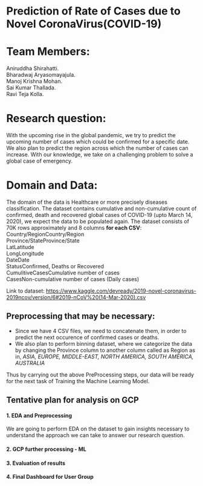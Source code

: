 # Prediction of Rate of Cases due to Novel CoronaVirus(COVID-19)


# Team Members:
Aniruddha Shirahatti.<br/>
Bharadwaj Aryasomayajula. <br/>
Manoj Krishna Mohan. <br/>
Sai Kumar Thallada. <br/>
Ravi Teja Kolla. 

# Research question:  
With the upcoming rise in the global pandemic, we try to predict the upcoming number of cases which could be confirmed for a specific date. We also plan to predict the region across which the number of cases can increase. With our knowledge, we take on a challenging problem to solve a global case of emergency.
# Domain and Data: 
The domain of the data is Healthcare or more precisely diseases classification.
The dataset contains cumulative and non-cumulative count of confirmed, death and recovered global cases of COVID-19 (upto March 14, 2020), we expect the data to be populated again.
The dataset consists of 70K rows approximately and 8 columns **for each CSV**:
Country/RegionCountry/Region<br/>
Province/StateProvince/State<br/>
LatLatitude<br/>
LongLongitude<br/>
DateDate<br/>
StatusConfirmed, Deaths or Recovered<br/>
CumulitiveCasesCumulative number of cases<br/>
CasesNon-cumulative number of cases (Daily cases)<br/>

Link to dataset: https://www.kaggle.com/devready/2019-novel-coronavirus-2019ncov/version/6#2019-nCoV%20(14-Mar-2020).csv

## Preprocessing that may be necessary:
- Since we have 4 CSV files, we need to concatenate them, in order to predict the next occurence of confirmed cases or deaths.
- We also plan to perform binning dataset, where we categorize the data by changing the Province column to another column called as Region as in, *ASIA, EUROPE, MIDDLE-EAST, NORTH AMERICA, SOUTH AMERICA, AUSTRALIA*

Thus by carrying out the above PreProcessing steps, our data will be ready for the next task of Training the Machine Learning Model.

<!-- ## size of data - data must be “big” data (millions of records) -->

## Tentative plan for analysis on GCP

#### 1. EDA and Preprocessing
We are going to perform EDA on the dataset to gain insights necessary to understand the approach we can take to answer our research question.

#### 2. GCP further processing - ML

#### 3. Evaluation of results

#### 4. Final Dashboard for User Group
